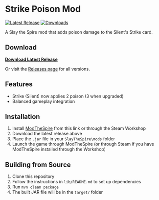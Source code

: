 # Strike Poison Mod

[![Latest Release](https://img.shields.io/github/v/release/rochellew/strike_green_patch_mod)](https://github.com/rochellew/strike_green_patch_mod/releases/latest)
[![Downloads](https://img.shields.io/github/downloads/rochellew/strike_green_patch_mod/total)](https://github.com/rochellew/strike_green_patch_mod/releases)

A Slay the Spire mod that adds poison damage to the Silent's Strike card.

## Download
**[Download Latest Release](https://github.com/rochellew/strike_green_patch_mod/releases/latest/download/SilentStrikePatchMod-0.0.1.jar)**

Or visit the [Releases page](https://github.com/rochellew/strike_green_patch_mod/releases) for all versions.

## Features
- Strike (Silent) now applies 2 poison (3 when upgraded)
- Balanced gameplay integration

## Installation
1. Install [ModTheSpire](https://github.com/kiooeht/ModTheSpire/releases) from this link or through the Steam Workshop
2. Download the latest release above
3. Place the `.jar` file in your `SlayTheSpire\mods` folder
4. Launch the game through ModTheSpire (or through Steam if you have ModTheSpire installed through the Workshop)

## Building from Source
1. Clone this repository
2. Follow the instructions in `lib/README.md` to set up dependencies
3. Run `mvn clean package`
4. The built JAR file will be in the `target/` folder
